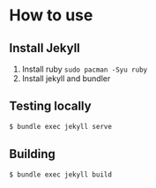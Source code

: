 # How to use

## Install Jekyll

1. Install ruby `sudo pacman -Syu ruby`
2. Install jekyll and bundler

## Testing locally
```sh
$ bundle exec jekyll serve
```

## Building
```sh
$ bundle exec jekyll build
```
